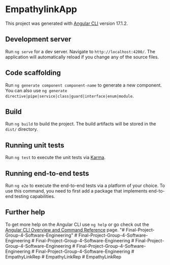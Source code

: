 # EmpathylinkApp

This project was generated with [Angular CLI](https://github.com/angular/angular-cli) version 17.1.2.

## Development server

Run `ng serve` for a dev server. Navigate to `http://localhost:4200/`. The application will automatically reload if you change any of the source files.

## Code scaffolding

Run `ng generate component component-name` to generate a new component. You can also use `ng generate directive|pipe|service|class|guard|interface|enum|module`.

## Build

Run `ng build` to build the project. The build artifacts will be stored in the `dist/` directory.

## Running unit tests

Run `ng test` to execute the unit tests via [Karma](https://karma-runner.github.io).

## Running end-to-end tests

Run `ng e2e` to execute the end-to-end tests via a platform of your choice. To use this command, you need to first add a package that implements end-to-end testing capabilities.

## Further help

To get more help on the Angular CLI use `ng help` or go check out the [Angular CLI Overview and Command Reference](https://angular.io/cli) page.
"# Final-Project-Group-4-Software-Engineering" 
#   F i n a l - P r o j e c t - G r o u p - 4 - S o f t w a r e - E n g i n e e r i n g  
 #   F i n a l - P r o j e c t - G r o u p - 4 - S o f t w a r e - E n g i n e e r i n g  
 #   F i n a l - P r o j e c t - G r o u p - 4 - S o f t w a r e - E n g i n e e r i n g  
 #   F i n a l - P r o j e c t - G r o u p - 4 - S o f t w a r e - E n g i n e e r i n g  
 #   F i n a l - P r o j e c t - G r o u p - 4 - S o f t w a r e - E n g i n e e r i n g  
 #   E m p a t h y L i n k R e p  
 #   E m p a t h y L i n k R e p  
 #   E m p a t h y L i n k R e p  
 